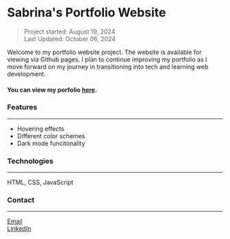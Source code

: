 # Sabrina's Portfolio Website

> Project started: August 19, 2024<br>
> Last Updated: October 06, 2024

Welcome to my portfolio website project. The website is available for viewing via Github pages. I plan to continue improving my portfolio as I move forward on my journey in transitioning into tech and learning web development.

#### You can view my porfolio <a href="https://sabrinaira.github.io/portfolio/">here</a>.

### Features

---

- Hovering effects
- Different color schemes
- Dark mode funcitonality

### Technologies

---

HTML, CSS, JavaScript

### Contact

---

<a href="mailto:tech_sabby-online@yahoo.com">Email</a><br>
<a href="https://www.linkedin.com/in/sabrinapira/">LinkedIn</a>
